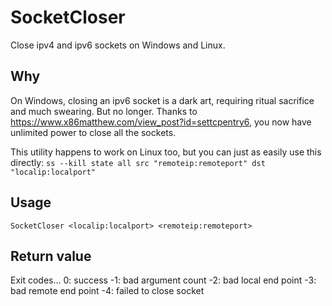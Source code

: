 # SocketCloser
Close ipv4 and ipv6 sockets on Windows and Linux.

## Why
On Windows, closing an ipv6 socket is a dark art, requiring ritual sacrifice and much swearing. But no longer. Thanks to https://www.x86matthew.com/view_post?id=settcpentry6, you now have unlimited power to close all the sockets.

This utility happens to work on Linux too, but you can just as easily use this directly: `ss --kill state all src "remoteip:remoteport" dst "localip:localport"`

## Usage
`SocketCloser <localip:localport> <remoteip:remoteport>`

## Return value
Exit codes...
0: success
-1: bad argument count
-2: bad local end point
-3: bad remote end point
-4: failed to close socket